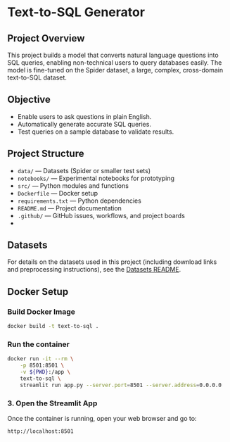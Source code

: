 # Text-to-SQL Generator

## Project Overview
This project builds a model that converts natural language questions into SQL queries, enabling non-technical users to query databases easily. The model is fine-tuned on the Spider dataset, a large, complex, cross-domain text-to-SQL dataset.

## Objective
- Enable users to ask questions in plain English.
- Automatically generate accurate SQL queries.
- Test queries on a sample database to validate results.

## Project Structure
- `data/` — Datasets (Spider or smaller test sets)
- `notebooks/` — Experimental notebooks for prototyping
- `src/` — Python modules and functions
- `Dockerfile` — Docker setup
- `requirements.txt` — Python dependencies
- `README.md` — Project documentation
- `.github/` — GitHub issues, workflows, and project boards
- 
## Datasets
For details on the datasets used in this project (including download links and preprocessing instructions), see the [Datasets README](data/README.md).

## Docker Setup

### Build Docker Image
```bash
docker build -t text-to-sql .
```
### Run the container
```bash
docker run -it --rm \
    -p 8501:8501 \
    -v ${PWD}:/app \
    text-to-sql \
    streamlit run app.py --server.port=8501 --server.address=0.0.0.0
```
### 3. Open the Streamlit App
Once the container is running, open your web browser and go to:
```bash
http://localhost:8501
```
